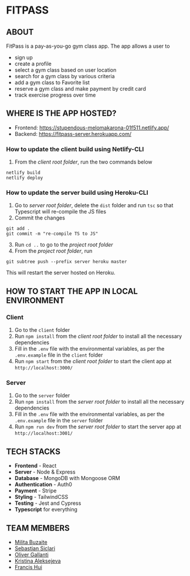 # FITPASS 

## ABOUT
FitPass is a pay-as-you-go gym class app. The app allows a user to 
* sign up
* create a profile
* select a gym class based on user location
* search for a gym class by various criteria
* add a gym class to Favorite list
* reserve a gym class and make payment by credit card
* track exercise progress over time

## WHERE IS THE APP HOSTED?
* Frontend: https://stupendous-melomakarona-01f511.netlify.app/
* Backend: https://fitpass-server.herokuapp.com/
### How to update the client build using Netlify-CLI
1. From the *client root folder*, run the two commands below
```
netlify build
netlify deploy
```
### How to update the server build using Heroku-CLI
1. Go to *server root folder*, delete the ``dist`` folder and run ``tsc`` so that Typescript will re-compile the JS files
2. Commit the changes
```
git add .
git commit -m "re-compile TS to JS"
```
3. Run ``cd ..`` to go to the *project root folder*
4. From the *project root folder*, run 
```
git subtree push --prefix server heroku master
```
This will restart the server hosted on Heroku.

## HOW TO START THE APP IN LOCAL ENVIRONMENT
### Client
1. Go to the ``client`` folder 
2. Run ``npm install`` from the *client root folder* to install all the necessary dependencies
3. Fill in the ``.env`` file with the environmental variables, as per the ``.env.example`` file in the ``client`` folder
4. Run ``npm start`` from the *client root folder* to start the client app at ``http://localhost:3000/``

### Server
1. Go to the ``server`` folder 
2. Run ``npm install`` from the *server root folder* to install all the necessary dependencies
3. Fill in the ``.env`` file with the environmental variables, as per the ``.env.example`` file in the ``server`` folder
4. Run ``npm run dev`` from the *server root folder* to start the server app at ``http://localhost:3001/``

## TECH STACKS
* **Frontend** - React
* **Server** - Node & Express
* **Database** - MongoDB with Mongoose ORM
* **Authentication** - Auth0
* **Payment** - Stripe
* **Styling** - TailwindCSS
* **Testing** - Jest and Cypress
* **Typescript** for everything


## TEAM MEMBERS
* [Milita Buzaite](https://github.com/militabu)
* [Sebastian Siclari](https://github.com/SebSiclari)
* [Oliver Gallanti](https://github.com/OliverGallanti)
* [Kristina Aleksejeva](https://github.com/kristi-al)
* [Francis Hui](https://github.com/francisldn)